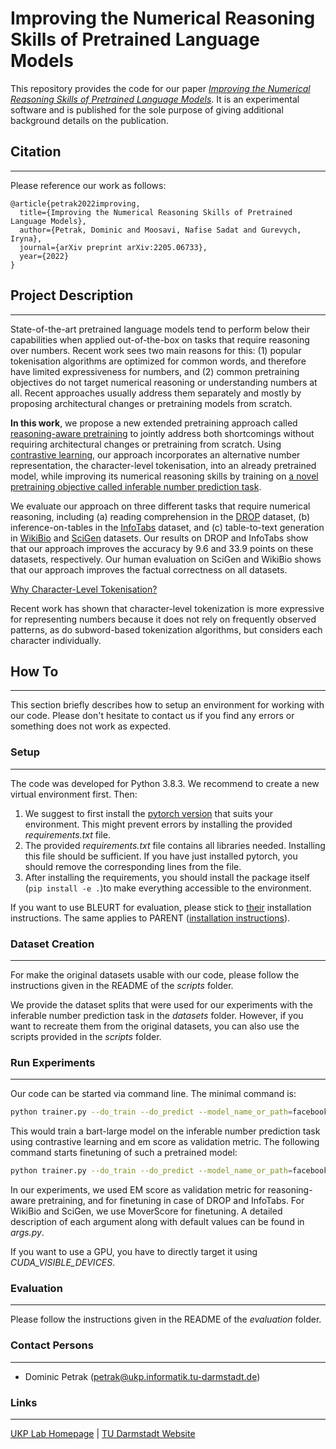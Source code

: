 # Improving the Numerical Reasoning Skills of Pretrained Language Models

This repository provides the code for our paper [_Improving the Numerical Reasoning Skills of Pretrained Language Models_](https://arxiv.org/pdf/2205.06733.pdf). It is an experimental software and is published for the sole purpose of giving additional background details on the publication. 

## Citation
---

Please reference our work as follows:
```
@article{petrak2022improving,
  title={Improving the Numerical Reasoning Skills of Pretrained Language Models},
  author={Petrak, Dominic and Moosavi, Nafise Sadat and Gurevych, Iryna},
  journal={arXiv preprint arXiv:2205.06733},
  year={2022}
}
```

## Project Description
---

State-of-the-art pretrained language models tend to perform below their capabilities when applied out-of-the-box on tasks that require
reasoning over numbers. Recent work sees two main reasons for this: (1) popular tokenisation algorithms are optimized for common words, and therefore have limited expressiveness for numbers, and (2) common pretraining objectives do not target numerical reasoning or understanding numbers at all. Recent approaches usually address them separately and mostly by proposing architectural changes or pretraining models from scratch. 

__In this work__, we propose a new extended pretraining approach called <ins>reasoning-aware pretraining</ins> to jointly address both shortcomings without requiring architectural changes or pretraining from scratch. Using <ins>contrastive learning</ins>, our approach incorporates an alternative number representation, the character-level tokenisation, into an already pretrained model, while improving its numerical reasoning skills by training on <ins>a novel pretraining objective called inferable number prediction task</ins>. 

We evaluate our approach on three different tasks that require numerical reasoning, including (a) reading comprehension in the <ins>DROP</ins> dataset, (b) inference-on-tables in the
<ins>InfoTabs</ins> dataset, and (c) table-to-text generation in <ins>WikiBio</ins> and <ins>SciGen</ins> datasets. Our results on DROP and InfoTabs show that our approach improves the accuracy by 9.6 and 33.9 points on these datasets, respectively. Our human evaluation on SciGen and WikiBio shows that our approach improves the factual correctness on all datasets.

<ins>Why Character-Level Tokenisation?</ins>

Recent work has shown that character-level tokenization is more expressive for representing numbers because it does not rely on frequently observed patterns, as do subword-based tokenization algorithms, but considers each character individually.

## How To
---
This section briefly describes how to setup an environment for working with our code. Please don't hesitate to contact us if you find any errors or something does not work as expected. 

### Setup
---

The code was developed for Python 3.8.3. We recommend to create a new virtual environment first. Then:

1. We suggest to first install the [pytorch version](https://pytorch.org/get-started/locally/) that suits your environment. This might prevent errors by installing the provided _requirements.txt_ file.
2. The provided _requirements.txt_ file contains all libraries needed. Installing this file should be sufficient. If you have just installed pytorch, you should remove the corresponding lines from the file. 
3. After installing the requirements, you should install the package itself (<code>pip install -e .</code>)to make everything accessible to the environment.

If you want to use BLEURT for evaluation, please stick to [their](https://github.com/google-research/bleurt) installation instructions. The same applies to PARENT ([installation instructions](https://github.com/KaijuML/parent)).

### Dataset Creation
---
For make the original datasets usable with our code, please follow the instructions given in the README of the _scripts_ folder.

We provide the dataset splits that were used for our experiments with the inferable number prediction task in the _datasets_ folder. However, if you want to recreate them from the original datasets, you can also use the scripts provided in the _scripts_ folder.

### Run Experiments
---
Our code can be started via command line. The minimal command is:
```bash
python trainer.py --do_train --do_predict --model_name_or_path=facebook/bart-large --output_dir=/path/to/output/dir --data_dir=/path/to/data/dir --masked_number_prediction_contrastive --em_score
```
This would train a bart-large model on the inferable number prediction task using contrastive learning and em score as validation metric. The following command starts finetuning of such a pretrained model:

```bash
python trainer.py --do_train --do_predict --model_name_or_path=facebook/bart-large --output_dir=/path/to/output/dir --data_dir=/path/to/data/dir --finetuning --mover_score --checkpoint_model=/path/to/pretrained/model
```

In our experiments, we used EM score as validation metric for reasoning-aware pretraining, and for finetuning in case of DROP and InfoTabs. For WikiBio and SciGen, we use MoverScore for finetuning. A detailed description of each argument along with default values can be found in _args.py_.

If you want to use a GPU, you have to directly target it using _CUDA_VISIBLE_DEVICES_.

### Evaluation
---

Please follow the instructions given in the README of the _evaluation_ folder.

### Contact Persons
---

- Dominic Petrak (<petrak@ukp.informatik.tu-darmstadt.de>)
  
### Links
---

[UKP Lab Homepage](https://www.ukp.tu-darmstadt.de/) | [TU Darmstadt Website](https://www.tu-darmstadt.de/index.en.jsp)
